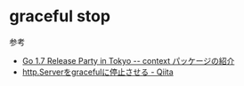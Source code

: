 # graceful stop

参考

- [Go 1.7 Release Party in Tokyo -- context パッケージの紹介](http://go-talks.appspot.com/github.com/matope/talks/2016/context/context.slide#1)
- [http.Serverをgracefulに停止させる - Qiita](http://qiita.com/nyamage/items/35feebdb1d39a570930a)

